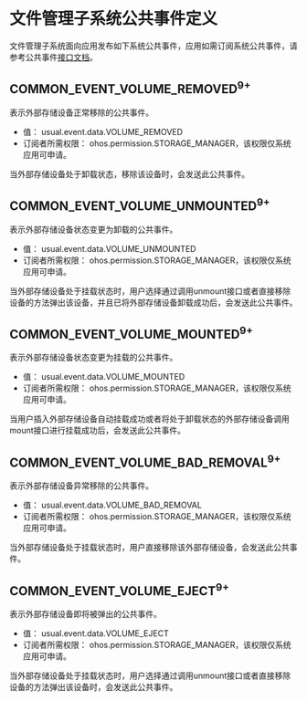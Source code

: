 # 文件管理子系统公共事件定义
文件管理子系统面向应用发布如下系统公共事件，应用如需订阅系统公共事件，请参考公共事件[接口文档](../js-apis-commonEventManager.md)。

## COMMON_EVENT_VOLUME_REMOVED<sup>9+<sup>
表示外部存储设备正常移除的公共事件。
- 值： usual.event.data.VOLUME_REMOVED
- 订阅者所需权限： ohos.permission.STORAGE_MANAGER，该权限仅系统应用可申请。

当外部存储设备处于卸载状态，移除该设备时，会发送此公共事件。

## COMMON_EVENT_VOLUME_UNMOUNTED<sup>9+<sup>
表示外部存储设备状态变更为卸载的公共事件。
- 值： usual.event.data.VOLUME_UNMOUNTED
- 订阅者所需权限： ohos.permission.STORAGE_MANAGER，该权限仅系统应用可申请。

当外部存储设备处于挂载状态时，用户选择通过调用unmount接口或者直接移除设备的方法弹出该设备，并且已将外部存储设备卸载成功后，会发送此公共事件。

## COMMON_EVENT_VOLUME_MOUNTED<sup>9+<sup>
表示外部存储设备状态变更为挂载的公共事件。
- 值： usual.event.data.VOLUME_MOUNTED
- 订阅者所需权限： ohos.permission.STORAGE_MANAGER，该权限仅系统应用可申请。

当用户插入外部存储设备自动挂载成功或者将处于卸载状态的外部存储设备调用mount接口进行挂载成功后，会发送此公共事件。

## COMMON_EVENT_VOLUME_BAD_REMOVAL<sup>9+<sup>
表示外部存储设备异常移除的公共事件。
- 值： usual.event.data.VOLUME_BAD_REMOVAL
- 订阅者所需权限： ohos.permission.STORAGE_MANAGER，该权限仅系统应用可申请。

当外部存储设备处于挂载状态时，用户直接移除该外部存储设备，会发送此公共事件。

## COMMON_EVENT_VOLUME_EJECT<sup>9+<sup>
表示外部存储设备即将被弹出的公共事件。
- 值： usual.event.data.VOLUME_EJECT
- 订阅者所需权限： ohos.permission.STORAGE_MANAGER，该权限仅系统应用可申请。

当外部存储设备处于挂载状态时，用户选择通过调用unmount接口或者直接移除设备的方法弹出该设备时，会发送此公共事件。
